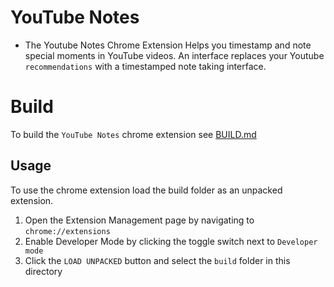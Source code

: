 # YouTube Notes

- The Youtube Notes Chrome Extension Helps you timestamp and note special moments in YouTube videos. An interface replaces your Youtube `recommendations` with a timestamped note taking interface.

# Build

To build the `YouTube Notes` chrome extension see [BUILD.md](BUILD.md)

## Usage

To use the chrome extension load the build folder as an unpacked extension.

1. Open the Extension Management page by navigating to `chrome://extensions`
2. Enable Developer Mode by clicking the toggle switch next to `Developer mode`
3. Click the `LOAD UNPACKED` button and select the `build` folder in this directory

